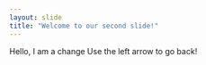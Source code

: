 ```yaml
---
layout: slide
title: "Welcome to our second slide!"
---
```

Hello, I am a change
Use the left arrow to go back!
